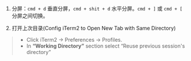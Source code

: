 1. 分屏：`cmd + d`  垂直分屏，`cmd + shit + d` 水平分屏。`cmd + ]` 或 `cmd + [` 分屏之间切换。

2.  打开上次目录(Config iTerm2 to Open New Tab with Same Directory)

> - Click iTerm2 → Preferences → Profiles.
> - In **“Working Directory”** section select “Reuse previous session's directory”